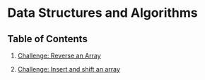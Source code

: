 # Data Structures and Algorithms


## Table of Contents

1. [Challenge: Reverse an Array](401challenges/ArrayReverse)

1. [Challenge: Insert and shift an array](401challenges/arrayShift/array-shift.js)